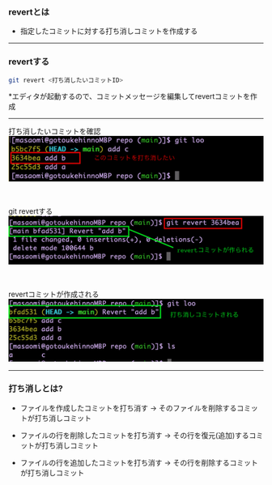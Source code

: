 ### revertとは

- 指定したコミットに対する打ち消しコミットを作成する

---

### revertする
```bash
git revert <打ち消したいコミットID>
```
*エディタが起動するので、コミットメッセージを編集してrevertコミットを作成

---

打ち消したいコミットを確認
<img src="./img/revert1.png" />

<br>

git revertする
<img src="./img/revert2.png" />

<br>

revertコミットが作成される
<img src="./img/revert3.png" />

---

### 打ち消しとは?

- ファイルを作成したコミットを打ち消す -> そのファイルを削除するコミットが打ち消しコミット

- ファイルの行を削除したコミットを打ち消す -> その行を復元(追加)するコミットが打ち消しコミット

- ファイルの行を追加したコミットを打ち消す -> その行を削除するコミットが打ち消しコミット
